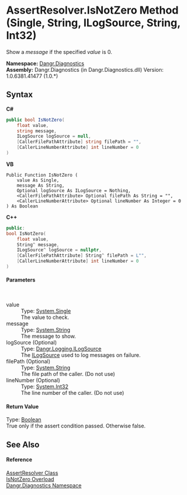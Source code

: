 # AssertResolver.IsNotZero Method (Single, String, ILogSource, String, Int32)
 

Show a *message* if the specified *value* is 0.

**Namespace:**&nbsp;<a href="N_Dangr_Diagnostics">Dangr.Diagnostics</a><br />**Assembly:**&nbsp;Dangr.Diagnostics (in Dangr.Diagnostics.dll) Version: 1.0.6381.41477 (1.0.*)

## Syntax

**C#**<br />
``` C#
public bool IsNotZero(
	float value,
	string message,
	ILogSource logSource = null,
	[CallerFilePathAttribute] string filePath = "",
	[CallerLineNumberAttribute] int lineNumber = 0
)
```

**VB**<br />
``` VB
Public Function IsNotZero ( 
	value As Single,
	message As String,
	Optional logSource As ILogSource = Nothing,
	<CallerFilePathAttribute> Optional filePath As String = "",
	<CallerLineNumberAttribute> Optional lineNumber As Integer = 0
) As Boolean
```

**C++**<br />
``` C++
public:
bool IsNotZero(
	float value, 
	String^ message, 
	ILogSource^ logSource = nullptr, 
	[CallerFilePathAttribute] String^ filePath = L"", 
	[CallerLineNumberAttribute] int lineNumber = 0
)
```


#### Parameters
&nbsp;<dl><dt>value</dt><dd>Type: <a href="http://msdn2.microsoft.com/en-us/library/3www918f" target="_blank">System.Single</a><br />The value to check.</dd><dt>message</dt><dd>Type: <a href="http://msdn2.microsoft.com/en-us/library/s1wwdcbf" target="_blank">System.String</a><br />The message to show.</dd><dt>logSource (Optional)</dt><dd>Type: <a href="T_Dangr_Logging_ILogSource">Dangr.Logging.ILogSource</a><br />The <a href="T_Dangr_Logging_ILogSource">ILogSource</a> used to log messages on failure.</dd><dt>filePath (Optional)</dt><dd>Type: <a href="http://msdn2.microsoft.com/en-us/library/s1wwdcbf" target="_blank">System.String</a><br />The file path of the caller. (Do not use)</dd><dt>lineNumber (Optional)</dt><dd>Type: <a href="http://msdn2.microsoft.com/en-us/library/td2s409d" target="_blank">System.Int32</a><br />The line number of the caller. (Do not use)</dd></dl>

#### Return Value
Type: <a href="http://msdn2.microsoft.com/en-us/library/a28wyd50" target="_blank">Boolean</a><br />True only if the assert condition passed. Otherwise false.

## See Also


#### Reference
<a href="T_Dangr_Diagnostics_AssertResolver">AssertResolver Class</a><br /><a href="Overload_Dangr_Diagnostics_AssertResolver_IsNotZero">IsNotZero Overload</a><br /><a href="N_Dangr_Diagnostics">Dangr.Diagnostics Namespace</a><br />